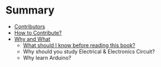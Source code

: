 # Summary

* [Contributors](contributors.md)
* [How to Contribute?](howtocontribute.md)
* [Why and What](why.md)
   * [What should I know before reading this book?](prequisite.md)
   * Why should you study Electrical & Electronics Circuit?
   * Why learn Arduino?

